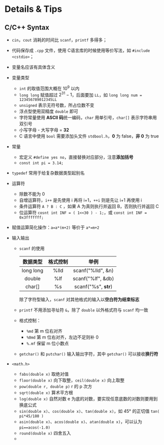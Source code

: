 # Details & Tips

## C/C++ Syntax

- `cin`，`cout` 消耗的时间比 `scanf`，`printf` 多得多；

- 代码保存成 `.cpp` 文件，使用 C语言库的时候使用等价写法，如 `#include <cstdio>`；

- 变量名应该有具体含义

- 变量类型

  - `int` 的取值范围大概在 $10^9$ 以内
  - `long long` 赋值超过 $2^{31}-1$，后面要加 `LL`，如 `long long num = 123456789012345LL`
  - `unsigned` 表示无符号数，所占位数不变
  - 浮点型使用双精度 `double` 即可
  - 字符常量使用 **ASCII 码**统一编码，`char` 用单引号，`char[]` 表示字符串用双引号
  - 小写字母 - 大写字母 = **32**
  - C 语言中使用 `bool` 需要添加头文件 `stdbool.h`，**0** 为 false，**非 0** 为 true

- 常量

  - 宏定义 `#define yes no`，直接替换对应部分，注意**添加括号**
  - `const int pi = 3.14;`

- `typedef` 常用于给复杂数据类型起别名

- 运算符

  - 除数不能为 0
  - 自增运算符，`i++` 是先使用 i 再将 i+1，`++i` 则是先让 i+1 再使用 i
  - 条件运算符 `A ? B : C` ，如果 A 为真则执行并返回 B，否则执行并返回 C
  - 位运算符 `cosnt int INF = ( 1<<30 ) - 1;`，或 `const int INF = 0x3fffffff;`

- 赋值运算简化操作：`a=a*(m+2)` 等价于 `a*=m+2` 

- 输入输出

  - `scanf` 的使用

    | 数据类型  | 格式控制 |         举例         |
    | :-------: | :------: | :------------------: |
    | long long |   %lld   |  scanf("%lld", &n)   |
    |  double   |   %lf    |  scanf("%lf", &db)   |
    |  char[]   |    %s    | scanf("%s", **str**) |

    除了字符型输入，`scanf` 对其他格式的输入以**空白符为结束标志**

  - `printf` 不用添加寻址符 `&`，除了 `double` 以外格式符与 `scanf` 均一致

  - 格式控制：

    - `%md` 第 m 位右对齐
    - `%0md` 第 m 位右对齐，左边不足则补 0
    - `%.mf` 保留 m 位小数点

  - `getchar()` 和 `putchar()` 输入输出字符，其中 `getchar()` 可以接收**换行符**

- `<math.h>`

  - `fabs(double x)` 取绝对值
  - `floor(double x)` 向下取整，`ceil(double x)` 向上取整
  - `pow(double r, double p)` r 的 p 次方
  - `sqrt(double x)` 算术平方根
  - `log(double x)` 自然对数 e 为底的对数，要实现任意底数的对数则要用到换底公式
  - `sin(double x)`、`cos(double x)`、`tan(double x)`，如 45° 的正切值 `tan( pi*45/180 )` 
  - `asin(double x)`、`acos(double x)`、`atan(double x)`，可以认为 `pi==acos(-1.0)` 
  - `round(double x)` 四舍五入
  - 























